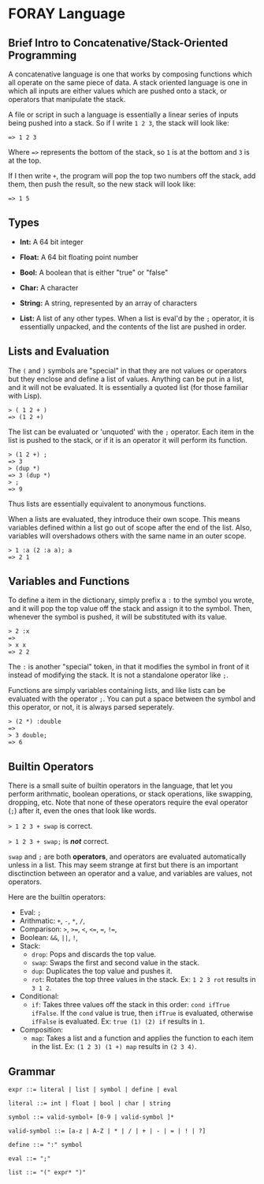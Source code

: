 # FORAY Language

## Brief Intro to Concatenative/Stack-Oriented Programming

A concatenative language is one that works by composing functions which all operate on the same piece of data.
A stack oriented language is one in which all inputs are either values which are pushed onto a stack, or operators that manipulate the stack.

A file or script in such a language is essentially a linear series of inputs being pushed into a stack. So if I write `1 2 3`, the stack will look like:

```
=> 1 2 3
```

Where `=>` represents the bottom of the stack, so `1` is at the bottom and `3` is at the top.

If I then write `+`, the program will pop the top two numbers off the stack, add them, then push the result, so the new stack will look like:

```
=> 1 5
```

## Types

- **Int:** A 64 bit integer

- **Float:** A 64 bit floating point number

- **Bool:** A boolean that is either "true" or "false"

- **Char:** A character

- **String:** A string, represented by an array of characters

- **List:** A list of any other types. When a list is eval'd by the `;` operator, it is essentially unpacked, and the contents of the list are pushed in order.

## Lists and Evaluation

The `(` and `)` symbols are "special" in that they are not values or operators but they enclose and define a list of values.
Anything can be put in a list, and it will not be evaluated. It is essentially a quoted list (for those familiar with Lisp).

```
> ( 1 2 + )
=> (1 2 +)
```

The list can be evaluated or 'unquoted' with the `;` operator.
Each item in the list is pushed to the stack, or if it is an operator it will perform its function.

```
> (1 2 +) ;
=> 3
> (dup *)
=> 3 (dup *)
> ;
=> 9
```

Thus lists are essentially equivalent to anonymous functions.

When a lists are evaluated, they introduce their own scope.
This means variables defined within a list go out of scope after the end of the list.
Also, variables will overshadows others with the same name in an outer scope.

```
> 1 :a (2 :a a); a
=> 2 1
```

## Variables and Functions

To define a item in the dictionary, simply prefix a `:` to the symbol you wrote, and it will pop the top value off the stack and assign it to the symbol.
Then, whenever the symbol is pushed, it will be substituted with its value.

```
> 2 :x
=>
> x x
=> 2 2
```

The `:` is another "special" token, in that it modifies the symbol in front of it instead of modifying the stack. It is not a standalone operator like `;`.

Functions are simply variables containing lists, and like lists can be evaluated with the operator `;`. You can put a space between the symbol and this operator, or not, it is always parsed seperately.

```
> (2 *) :double
=>
> 3 double;
=> 6
```

## Builtin Operators

There is a small suite of builtin operators in the language, that let you perform arithmatic, boolean operations, or stack operations, like swapping, dropping, etc.
Note that none of these operators require the eval operator (`;`) after it, even the ones that look like words.

`> 1 2 3 + swap` is correct.

`> 1 2 3 + swap;` is ***not*** correct.

`swap` and `;` are both **operators**, and operators are evaluated automatically unless in a list. This may seem strange at first but there is an important disctinction between an operator and a value, and variables are values, not operators.

Here are the builtin operators:

- Eval: `;`
- Arithmatic: `+`, `-`, `*`, `/`,
- Comparison: `>`, `>=`, `<`, `<=`, `=`, `!=`,
- Boolean: `&&`, `||`, `!`,
- Stack:
  * `drop`: Pops and discards the top value.
  * `swap`: Swaps the first and second value in the stack.
  * `dup`: Duplicates the top value and pushes it.
  * `rot`: Rotates the top three values in the stack. Ex: `1 2 3 rot` results in `3 1 2`.
- Conditional:
  * `if`: Takes three values off the stack in this order: `cond ifTrue ifFalse`. If the `cond` value is true, then `ifTrue` is evaluated, otherwise `ifFalse` is evaluated.
    Ex: `true (1) (2) if` results in `1`. 
- Composition:
  * `map`: Takes a list and a function and applies the function to each item in the list. Ex: `(1 2 3) (1 +) map` results in `(2 3 4)`.

## Grammar

```
expr ::= literal | list | symbol | define | eval

literal ::= int | float | bool | char | string

symbol ::= valid-symbol+ [0-9 | valid-symbol ]*

valid-symbol ::= [a-z | A-Z | * | / | + | - | = | ! | ?]

define ::= ":" symbol

eval ::= ";"

list ::= "(" expr* ")"
```
